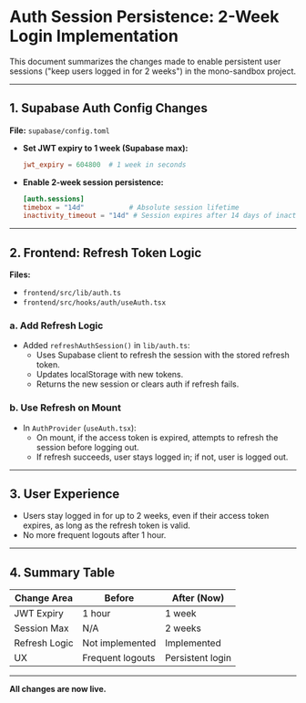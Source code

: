 # Auth Session Persistence: 2-Week Login Implementation

This document summarizes the changes made to enable persistent user sessions ("keep users logged in for 2 weeks") in the mono-sandbox project.

---

## 1. Supabase Auth Config Changes

**File:** `supabase/config.toml`

- **Set JWT expiry to 1 week (Supabase max):**
  ```toml
  jwt_expiry = 604800  # 1 week in seconds
  ```
- **Enable 2-week session persistence:**
  ```toml
  [auth.sessions]
  timebox = "14d"           # Absolute session lifetime
  inactivity_timeout = "14d" # Session expires after 14 days of inactivity
  ```

---

## 2. Frontend: Refresh Token Logic

**Files:**

- `frontend/src/lib/auth.ts`
- `frontend/src/hooks/auth/useAuth.tsx`

### a. Add Refresh Logic

- Added `refreshAuthSession()` in `lib/auth.ts`:
  - Uses Supabase client to refresh the session with the stored refresh token.
  - Updates localStorage with new tokens.
  - Returns the new session or clears auth if refresh fails.

### b. Use Refresh on Mount

- In `AuthProvider` (`useAuth.tsx`):
  - On mount, if the access token is expired, attempts to refresh the session before logging out.
  - If refresh succeeds, user stays logged in; if not, user is logged out.

---

## 3. User Experience

- Users stay logged in for up to 2 weeks, even if their access token expires, as long as the refresh token is valid.
- No more frequent logouts after 1 hour.

---

## 4. Summary Table

| Change Area   | Before           | After (Now)      |
| ------------- | ---------------- | ---------------- |
| JWT Expiry    | 1 hour           | 1 week           |
| Session Max   | N/A              | 2 weeks          |
| Refresh Logic | Not implemented  | Implemented      |
| UX            | Frequent logouts | Persistent login |

---

**All changes are now live.**
